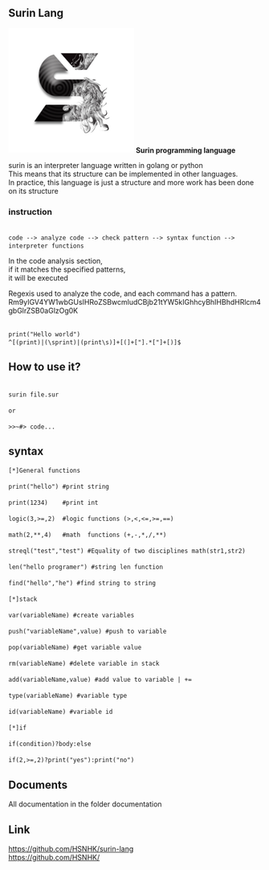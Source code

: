## Surin Lang

<img src="https://github.com/HSNHK/surin-lang/blob/master/resources/logo.png" width="250" >
<b>Surin programming language</b>

surin is an interpreter language written in golang or python
<br>
This means that its structure can be implemented in other languages.<br>
In practice, this language is just a structure and more work has been done on its structure
### instruction
```

code --> analyze code --> check pattern --> syntax function --> interpreter functions

```
In the code analysis section,<br>
if it matches the specified patterns,<br>
it will be executed<br>

Regexis used to analyze the code,
and each command has a pattern.
Rm9yIGV4YW1wbGUsIHRoZSBwcmludCBjb21tYW5kIGhhcyBhIHBhdHRlcm4gbGlrZSB0aGlzOg0K
```

print("Hello world")
^[(print)|(\sprint)|(print\s)]+[(]+["].*["]+[)]$

```
## How to use it?

```

surin file.sur

or 

>>~#> code...

```
## syntax

```
[*]General functions

print("hello") #print string

print(1234)    #print int

logic(3,>=,2)  #logic functions (>,<,<=,>=,==)

math(2,**,4)   #math  functions (+,-,*,/,**)

streql("test","test") #Equality of two disciplines math(str1,str2)

len("hello programer") #string len function

find("hello","he") #find string to string

[*]stack

var(variableName) #create variables

push("variableName",value) #push to variable

pop(variableName) #get variable value

rm(variableName) #delete variable in stack

add(variableName,value) #add value to variable | +=

type(variableName) #variable type

id(variableName) #variable id

[*]if

if(condition)?body:else

if(2,>=,2)?print("yes"):print("no")
``` 
## Documents

All documentation in the folder documentation

## Link
https://github.com/HSNHK/surin-lang
<br>
https://github.com/HSNHK/